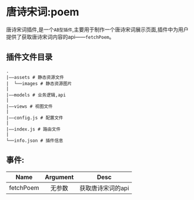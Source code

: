 # 唐诗宋词:poem
唐诗宋词插件,是一个``AB型插件``,主要用于制作一个唐诗宋词展示页面,插件中为用户提供了获取唐诗宋词内容的api——``fetchPoem``。

## 插件文件目录

```
.
|——assets # 静态资源文件
|  └──images # 静态资源图片
|
|——models # 业务逻辑,api
|
|——views # 视图文件
|
|——config.js # 配置文件
|
|——index.js # 路由文件
|
└──info.json # 插件信息
```

## 事件:

|    Name   |   Argument   |      Desc      |
|   :----:  |:------------:|     :----:     |
| fetchPoem |    无参数     | 获取唐诗宋词的api|